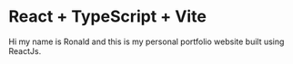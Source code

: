 # React + TypeScript + Vite

Hi my name is Ronald and this is my personal portfolio website built using 
ReactJs.
